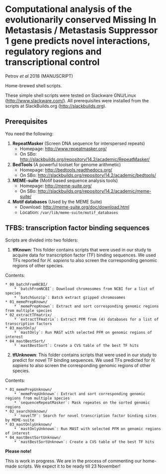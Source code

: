# Computational analysis of the evolutionarily conserved Missing In Metastasis / Metastasis Suppressor 1 gene predicts novel interactions, regulatory regions and transcriptional control

Petrov _et al_ 2018 (MANUSCRIPT)

Home-brewed shell scripts.

These simple shell scripts were tested on Slackware GNU/Linux (http://www.slackware.com/). All prerequisites were installed from the scripts at SlackBuilds.org (http://slackbuilds.org).

## Prerequisites

You need the following:

1.  **RepeatMasker** (Screen DNA sequence for interspersed repeats)
    * Homepage: http://www.repeatmasker.org/
    * On SBo: http://slackbuilds.org/repository/14.2/academic/RepeatMasker/
2.  **BedTools** (A powerful toolset for genome arithmetic)
    * Homepage: http://bedtools.readthedocs.org/
    * On SBo: http://slackbuilds.org/repository/14.2/academic/bedtools/
3.  **MEME-suite** (Motif based sequence analysis tools)
    * Homepage: http://meme-suite.org/
    * On SBo: http://slackbuilds.org/repository/14.2/academic/meme-suite/
4.  **Motif databases** (Used by the MEME Suite)
    * Download: http://meme-suite.org/doc/download.html
    * Location: `/var/lib/meme-suite/motif_databases`

## TFBS: transcription factor binding sequences

Scripts are divided into two folders:

1.  **tfKnown**: This folder contains scripts that were used in our study to acquire data for transcription factor (TF) binding sequences. We used TFs reported for _H. sapiens_ to also screen the corresponding genomic regions of other species. 

Contents:

    * 00_batchFromNCBI/
        * `batchFromNCBI`: Download chromosomes from NCBI for a list of species
        * `batchGunzip`: Batch extract gzipped chromosomes
    * 01_memePrepKnown/
        * `memePrepKnown`: Extract and sort corresponding genomic regions from multiple species
    * 02_extractTFmatrix/
        * `extractTFmatrix`: Extract PFM from (4) databases for a list of transcription factors
    * 03_mastOnly/
        * `mastOnly`: Run MAST with selected PFM on genomic regions of interest
    * 04_mastBestSort/
        * `mastBestSort`: Create a CVS table of the best TF hits    
    
2.  **tfUnknown**: This folder contains scripts that were used in our study to predict for novel TF binding sequences. We used TFs predicted for _H. sapiens_ to also screen the corresponding genomic regions of other species.

Contents:

    * 01_memePrepUnknown/
        * `memePrepUnknown`: Extract and sort corresponding genomic regions from multiple species
        * `sequenceRepeatMasker`: Mask repeates on the sorted genomic regions
    * 02_searchUnknown/
        * `novelTF`: Search for novel transcription factor binding sites by MEME-suite
    * 03_mastOnlyUnknown/
        * `mastOnlyUnknown`: Run MAST with selected PFM on genomic regions of interest
    * 04_mastBestSortUnknown/
        * `mastBestSortUnknown`: Create a CVS table of the best TF hits


**Please note!**

This is work in progress. We are in the process of commenting our home-made scripts. We expect it to be ready till 23 November!
